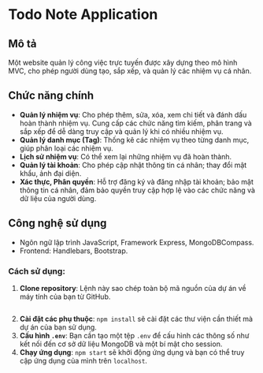 # Todo Note Application

## Mô tả
Một website quản lý công việc trực tuyến được xây dựng theo mô hình MVC, cho phép người dùng tạo, sắp xếp, và quản lý các nhiệm vụ cá nhân. 
## Chức năng chính
- **Quản lý nhiệm vụ**: Cho phép thêm, sửa, xóa, xem chi tiết và đánh dấu hoàn thành nhiệm vụ. Cung cấp các chức năng tìm kiếm, phân trang và sắp xếp để dễ dàng truy cập và quản lý khi có nhiều nhiệm vụ.
- **Quản lý danh mục (Tag)**: Thống kê các nhiệm vụ theo từng danh mục, giúp phân loại các nhiệm vụ.
- **Lịch sử nhiệm vụ**: Có thể xem lại những nhiệm vụ đã hoàn thành.
- **Quản lý tài khoản**: Cho phép cập nhật thông tin cá nhân; thay đổi mật khẩu, ảnh đại diện.
- **Xác thực, Phân quyền**: Hỗ trợ đăng ký và đăng nhập tài khoản; bảo mật thông tin cá nhân, đảm bảo quyền truy cập hợp lệ vào các chức năng và dữ liệu của người dùng.
## Công nghệ sử dụng
- Ngôn ngữ lập trình JavaScript, Framework Express, MongoDBCompass.
- Frontend: Handlebars, Bootstrap.
### Cách sử dụng:
1. **Clone repository**: Lệnh này sao chép toàn bộ mã nguồn của dự án về máy tính của bạn từ GitHub.
   ```bash git clone https://github.com/tennguoidung/todolist.git
2. **Cài đặt các phụ thuộc**: `npm install` sẽ cài đặt các thư viện cần thiết mà dự án của bạn sử dụng.
3. **Cấu hình `.env`**: Bạn cần tạo một tệp `.env` để cấu hình các thông số như kết nối đến cơ sở dữ liệu MongoDB và một bí mật cho session.
4. **Chạy ứng dụng**: `npm start` sẽ khởi động ứng dụng và bạn có thể truy cập ứng dụng của mình trên `localhost`.
